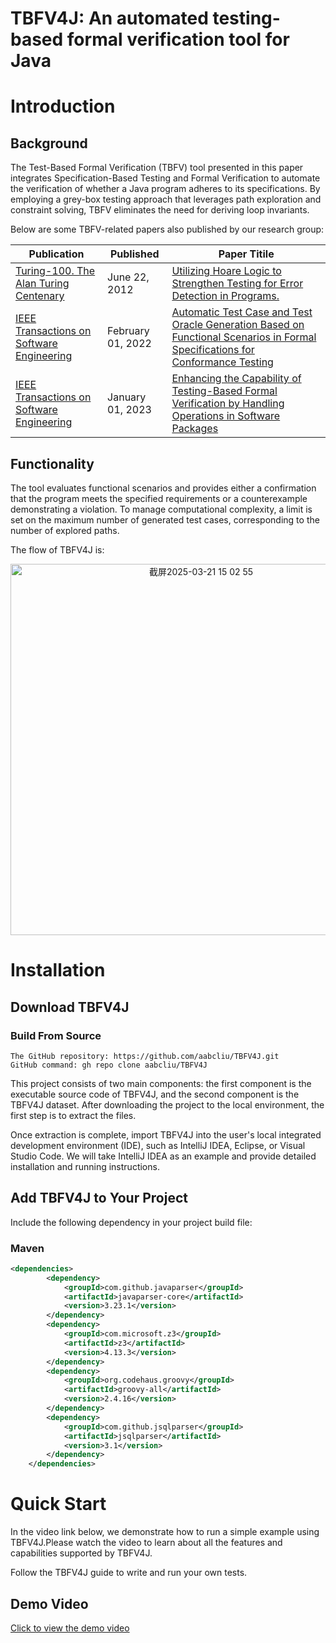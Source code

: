 
# TBFV4J: An automated testing-based formal verification tool for Java
# Introduction

## Background

The Test-Based Formal Verification (TBFV) tool presented in this paper integrates Specification-Based Testing and Formal Verification to automate the verification of whether a Java program adheres to its specifications. By employing a grey-box testing approach that leverages path exploration and constraint solving, TBFV eliminates the need for deriving loop invariants. 

Below are some TBFV-related papers also published by our research group:

| Publication                                                  | Published         | Paper Titile                                                 |
| ------------------------------------------------------------ | ----------------- | ------------------------------------------------------------ |
| [Turing-100. The Alan Turing Centenary](https://easychair.org/publications/volume/Turing-100) | June 22, 2012     | [Utilizing Hoare Logic to Strengthen Testing for Error Detection in Programs.](https://easychair.org/publications/paper/476) |
| [IEEE Transactions on Software Engineering](https://ieeexplore.ieee.org/xpl/RecentIssue.jsp?punumber=32) | February 01, 2022 | [Automatic Test Case and Test Oracle Generation Based on Functional Scenarios in Formal Specifications for Conformance Testing](https://ieeexplore.ieee.org/document/9108630) |
| [IEEE Transactions on Software Engineering](https://ieeexplore.ieee.org/xpl/RecentIssue.jsp?punumber=32) | January 01,  2023 | [Enhancing the Capability of Testing-Based Formal Verification by Handling Operations in Software Packages](https://ieeexplore.ieee.org/document/9712239) |

## 

## Functionality

The tool evaluates functional scenarios and provides either a confirmation that the program meets the specified requirements or a counterexample demonstrating a violation. To manage computational complexity, a limit is set on the maximum number of generated test cases, corresponding to the number of explored paths.

The flow of TBFV4J is:

<p align="center">
  <img width="594" alt="截屏2025-03-21 15 02 55" src="https://github.com/user-attachments/assets/fd924609-c02d-40e0-a823-48f8fd6f6faa" />
</p>

# Installation

## Download TBFV4J

### Build From Source

```
The GitHub repository: https://github.com/aabcliu/TBFV4J.git
GitHub command: gh repo clone aabcliu/TBFV4J
```
This project consists of two main components: the first component is the executable source code of TBFV4J, and the second component is the TBFV4J dataset. After downloading the project to the local environment, the first step is to extract the files. 

Once extraction is complete, import TBFV4J into the user's local integrated development environment (IDE), such as IntelliJ IDEA, Eclipse, or Visual Studio Code. We will take IntelliJ IDEA as an example and provide detailed installation and running instructions.

## Add TBFV4J to Your Project

Include the following dependency in your project build file:

### Maven

```xml
<dependencies>
        <dependency>
            <groupId>com.github.javaparser</groupId>
            <artifactId>javaparser-core</artifactId>
            <version>3.23.1</version>
        </dependency>
        <dependency>
            <groupId>com.microsoft.z3</groupId>
            <artifactId>z3</artifactId>
            <version>4.13.3</version>
        </dependency>
        <dependency>
            <groupId>org.codehaus.groovy</groupId>
            <artifactId>groovy-all</artifactId>
            <version>2.4.16</version>
        </dependency>
        <dependency>
            <groupId>com.github.jsqlparser</groupId>
            <artifactId>jsqlparser</artifactId>
            <version>3.1</version>
        </dependency>
    </dependencies>
```

# Quick Start

In the video link below, we demonstrate how to run a simple example using TBFV4J.Please watch the video to learn about all the features and capabilities supported by TBFV4J.

Follow the TBFV4J guide to write and run your own tests.

## Demo Video

[Click to view the demo video](https://www.youtube.com/watch?v=CwQAXF2Ki8A)



